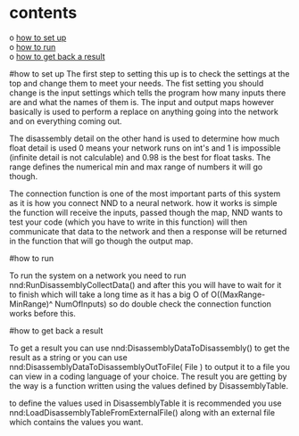 # contents
 o [how to set up](#how-to-set-up)  
 o [how to run](#how-to-run)  
 o [how to get back a result](#how-to-get-back-a-result)  

#how to set up
The first step to setting this up is to check the settings at the top and change them to meet your needs. The fist setting you should change is the input settings which tells the program how many inputs there are and what the names of them is. The input and output maps however basically is used to perform a replace on anything going into the network and on everything coming out.

The disassembly detail on the other hand is used to determine how much float detail is used 0 means your network runs on int's and 1 is impossible (infinite detail is not calculable) and 0.98 is the best for float tasks. The range defines the numerical min and max range of numbers it will go though.

The connection function is one of the most important parts of this system as it is how you connect NND to a neural network. how it works is simple the function will receive the inputs, passed though the map, NND wants to test your code (which you have to write in this function) will then communicate that data to the network and then a response will be returned in the function that will go though the output map.

#how to run

To run the system on a network you need to run nnd:RunDisassemblyCollectData() and after this you will have to wait for it to finish which will take a long time as it has a big O of O((MaxRange-MinRange)^ NumOfInputs) so do double check the connection function works before this.

#how to get back a result

To get a result you can use nnd:DisassemblyDataToDisassembly() to get the result as a string or you can use nnd:DisassemblyDataToDisassemblyOutToFile( File ) to output it to a file you can view in a coding language of your choice. The result you are getting by the way is a function written using the values defined by DisassemblyTable.

to define the values used in DisassemblyTable it is recommended you use nnd:LoadDisassemblyTableFromExternalFile() along with an external file which contains the values you want.